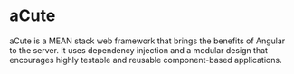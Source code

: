 aCute
=====

aCute is a MEAN stack web framework that brings the benefits of Angular to the server.  It uses dependency injection and a modular design that encourages highly testable and reusable component-based applications. 
